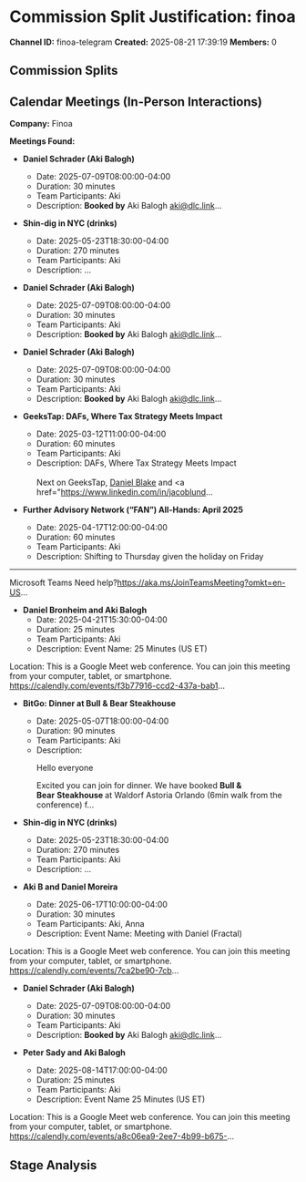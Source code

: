 # Commission Split Justification: finoa

**Channel ID:** finoa-telegram
**Created:** 2025-08-21 17:39:19
**Members:** 0

## Commission Splits


## Calendar Meetings (In-Person Interactions)

**Company:** Finoa

**Meetings Found:**

- **Daniel Schrader (Aki Balogh)**
  - Date: 2025-07-09T08:00:00-04:00
  - Duration: 30 minutes
  - Team Participants: Aki
  - Description: <b>Booked by</b>
Aki Balogh
aki@dlc.link...

- **Shin-dig in NYC (drinks)**
  - Date: 2025-05-23T18:30:00-04:00
  - Duration: 270 minutes
  - Team Participants: Aki
  - Description: ...

- **Daniel Schrader (Aki Balogh)**
  - Date: 2025-07-09T08:00:00-04:00
  - Duration: 30 minutes
  - Team Participants: Aki
  - Description: <b>Booked by</b>
Aki Balogh
aki@dlc.link...

- **Daniel Schrader (Aki Balogh)**
  - Date: 2025-07-09T08:00:00-04:00
  - Duration: 30 minutes
  - Team Participants: Aki
  - Description: <b>Booked by</b>
Aki Balogh
aki@dlc.link...

- **GeeksTap: DAFs, Where Tax Strategy Meets Impact**
  - Date: 2025-03-12T11:00:00-04:00
  - Duration: 60 minutes
  - Team Participants: Aki
  - Description: DAFs, Where Tax Strategy Meets Impact<br><br>Next on GeeksTap, <a href="https://www.linkedin.com/in/drblake/" target="_blank"><u>Daniel Blake</u></a> and <a href="https://www.linkedin.com/in/jacoblund...

- **Further Advisory Network (“FAN”) All-Hands: April 2025**
  - Date: 2025-04-17T12:00:00-04:00
  - Duration: 60 minutes
  - Team Participants: Aki
  - Description: Shifting to Thursday given the holiday on Friday
________________________________________________________________________________
Microsoft Teams Need help?<https://aka.ms/JoinTeamsMeeting?omkt=en-US>...

- **Daniel Bronheim and Aki Balogh**
  - Date: 2025-04-21T15:30:00-04:00
  - Duration: 25 minutes
  - Team Participants: Aki
  - Description: Event Name: 25 Minutes (US ET)

Location: This is a Google Meet web conference.
You can join this meeting from your computer, tablet, or smartphone.
https://calendly.com/events/f3b77916-ccd2-437a-bab1...

- **BitGo: Dinner at Bull & Bear Steakhouse**
  - Date: 2025-05-07T18:00:00-04:00
  - Duration: 90 minutes
  - Team Participants: Aki
  - Description: <p>Hello everyone</p><p>Excited you can join for dinner. We have booked <strong>Bull &amp; Bear</strong> <b>Steakhouse</b><strong> </strong>at Waldorf Astoria Orlando (6min walk from the conference) f...

- **Shin-dig in NYC (drinks)**
  - Date: 2025-05-23T18:30:00-04:00
  - Duration: 270 minutes
  - Team Participants: Aki
  - Description: ...

- **Aki B and Daniel Moreira**
  - Date: 2025-06-17T10:00:00-04:00
  - Duration: 30 minutes
  - Team Participants: Aki, Anna
  - Description: Event Name: Meeting with Daniel (Fractal)

Location: This is a Google Meet web conference.
You can join this meeting from your computer, tablet, or smartphone.
https://calendly.com/events/7ca2be90-7cb...

- **Daniel Schrader (Aki Balogh)**
  - Date: 2025-07-09T08:00:00-04:00
  - Duration: 30 minutes
  - Team Participants: Aki
  - Description: <b>Booked by</b>
Aki Balogh
aki@dlc.link...

- **Peter Sady and Aki Balogh**
  - Date: 2025-08-14T17:00:00-04:00
  - Duration: 25 minutes
  - Team Participants: Aki
  - Description: Event Name
25 Minutes (US ET)

Location: This is a Google Meet web conference.
You can join this meeting from your computer, tablet, or smartphone.
https://calendly.com/events/a8c06ea9-2ee7-4b99-b675-...

## Stage Analysis

